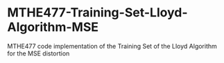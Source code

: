 # MTHE477-Training-Set-Lloyd-Algorithm-MSE
MTHE477 code implementation of the Training Set of the Lloyd Algorithm for the MSE distortion
